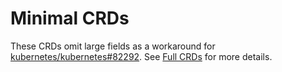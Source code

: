 # Minimal CRDs

These CRDs omit large fields as a workaround for [kubernetes/kubernetes#82292](https://github.com/kubernetes/kubernetes/issues/82292).
See [Full CRDs](https://argo-workflows.readthedocs.io/en/latest/installation/#full-crds) for more details.
